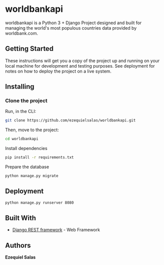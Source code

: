 # worldbankapi

worldbankapi is a Python 3 + Django Project designed and built for managing the world's most populous
countries data provided by worldbank.com.

## Getting Started

These instructions will get you a copy of the project up and running on your local machine for development and testing purposes. See deployment for notes on how to deploy the project on a live system.


## Installing

### Clone the project

Run, in the CLI:
```bash
git clone https://github.com/ezequielsalas/worldbankapi.git
```

Then, move to the project:
```bash
cd worldbankapi
```

Install dependencies
```bash
pip install -r requirements.txt
```

Prepare the database
```bash
python manage.py migrate
```

## Deployment

```bash
python manage.py runserver 8080
```


## Built With

* [Django REST framework](https://github.com/encode/django-rest-framework) - Web Framework


## Authors

**Ezequiel Salas**

